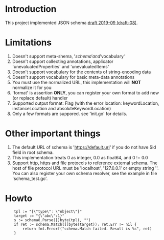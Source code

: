 # Introduction
This project implemented JSON schema [draft 2019-09 (draft-08)](https://json-schema.org/).

# Limitations
1. Doesn't support meta-shema, '$schema' and '$vocabulary'
2. Doesn't support collecting annotations, applicator 'unevaluatedProperties' and 'unevaluatedItems'
3. Doesn't support vocabulary for the contents of string-encoding data
4. Doesn't support vocabulary for basic meta-data annotations
6. You must use the normalized URL, this implementation will **NOT** normalize it for you
7. 'format' is assertion **ONLY**, you can register your own format to add new (or replace default) handler
8. Supported output format: Flag (with the error location: keywordLocation, instanceLocation and absoluteKeywordLocation)
9. Only a few formats are suppored. see 'init.go' for details.

# Other important things
1. The default URL of schema is 'https://default.uri' if you do not have $id field in root schema.
2. This implementation treats 0 as integer, 0.0 as float64, and 0 != 0.0
3. Support http, https and file protocols to reference external schema. The host of file protocol URL must be 'localhost', '127.0.0.1' or empty string ''. You can also register your own schema resolver, see the example in file 'schema_test.go'.

# Howto
```golang
    tpl := "{\"type\": \"object\"}"
    target := "{\"abc\":1}"
    s := schema8.Parse([]byte(tpl), "")
    if ret := schema.Match([]byte(target)); ret.Err != nil {
        return fmt.Errorf("schema.Match failed. Result is %s", ret)
    }
```
